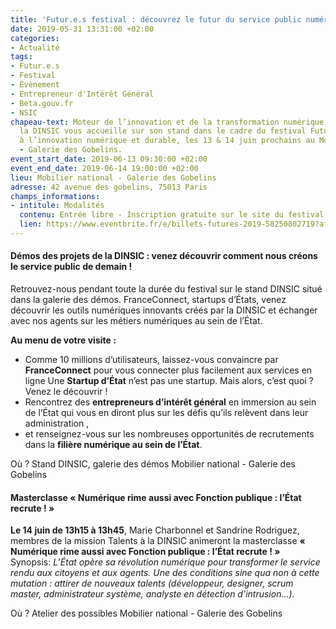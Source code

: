 ```yaml
---
title: 'Futur.e.s festival : découvrez le futur du service public numérique !'
date: 2019-05-31 13:31:00 +02:00
categories:
- Actualité
tags:
- Futur.e.s
- Festival
- Évènement
- Entrepreneur d'Intérêt Général
- Beta.gouv.fr
- NSIC
chapeau-text: Moteur de l’innovation et de la transformation numérique de l’État,
  la DINSIC vous accueille sur son stand dans le cadre du festival Futur.e.s, dédié
  à l’innovation numérique et durable, les 13 & 14 juin prochains au Mobilier national
  - Galerie des Gobelins.
event_start_date: 2019-06-13 09:30:00 +02:00
event_end_date: 2019-06-14 19:00:00 +02:00
lieu: Mobilier national - Galerie des Gobelins
adresse: 42 avenue des gobelins, 75013 Paris
champs_informations:
- intitule: Modalités
  contenu: Entrée libre - Inscription gratuite sur le site du festival
  lien: https://www.eventbrite.fr/e/billets-futures-2019-58250802719?aff=ebdssbdestsearch
---
```


#### Démos des projets de la DINSIC : venez découvrir comment nous créons le service public de demain !
Retrouvez-nous pendant toute la durée du festival sur le stand DINSIC  situé dans la galerie des démos. FranceConnect, startups d’États, venez découvrir les outils numériques innovants créés par la DINSIC et échanger avec nos agents sur les métiers numériques au sein de l’État.  

**Au menu de votre visite :** 
* Comme 10 millions d’utilisateurs, laissez-vous convaincre par **FranceConnect** pour vous connecter plus facilement aux services en ligne
Une **Startup d’État** n’est pas une startup. Mais alors, c’est quoi ? Venez le découvrir !
* Rencontrez des **entrepreneurs d’intérêt général** en immersion au sein de l’État qui vous en diront plus sur les défis qu’ils relèvent dans leur administration ,
* et renseignez-vous sur les nombreuses opportunités de recrutements dans la **filière numérique au sein de l’État**. 

Où ? Stand DINSIC, galerie des démos 
Mobilier national - Galerie des Gobelins



#### Masterclasse « Numérique rime aussi avec Fonction publique : l’État recrute ! »
**Le 14 juin de 13h15 à 13h45**, Marie Charbonnel et Sandrine Rodriguez, membres de la mission Talents à la DINSIC animeront la masterclasse **« Numérique rime aussi avec Fonction publique : l’État recrute ! »** <br> Synopsis: *L’État opère sa révolution numérique pour transformer le service rendu aux citoyens et aux agents. Une des conditions sine qua non à cette mutation : attirer de nouveaux talents (développeur, designer, scrum master, administrateur système, analyste en détection d’intrusion…).*

Où ? Atelier des possibles
Mobilier national - Galerie des Gobelins

